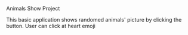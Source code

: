 Animals Show Project

This basic application shows randomed animals' picture by clicking the button. User can click at heart emoji 
